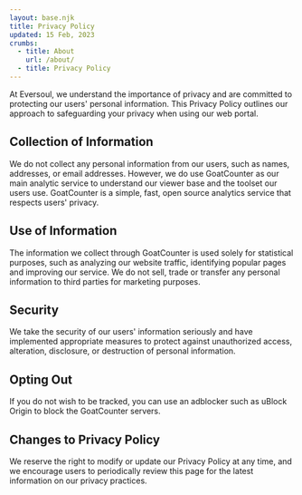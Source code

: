 ```yaml
---
layout: base.njk
title: Privacy Policy
updated: 15 Feb, 2023
crumbs:
  - title: About
    url: /about/
  - title: Privacy Policy
---
```


At Eversoul, we understand the importance of privacy and are committed to protecting our users' personal information. This Privacy Policy outlines our approach to safeguarding your privacy when using our web portal.

## Collection of Information

We do not collect any personal information from our users, such as names, addresses, or email addresses. However, we do use GoatCounter as our main analytic service to understand our viewer base and the toolset our users use. GoatCounter is a simple, fast, open source analytics service that respects users' privacy.

## Use of Information

The information we collect through GoatCounter is used solely for statistical purposes, such as analyzing our website traffic, identifying popular pages and improving our service. We do not sell, trade or transfer any personal information to third parties for marketing purposes.

## Security

We take the security of our users' information seriously and have implemented appropriate measures to protect against unauthorized access, alteration, disclosure, or destruction of personal information.

## Opting Out

If you do not wish to be tracked, you can use an adblocker such as uBlock Origin to block the GoatCounter servers.

## Changes to Privacy Policy

We reserve the right to modify or update our Privacy Policy at any time, and we encourage users to periodically review this page for the latest information on our privacy practices.
